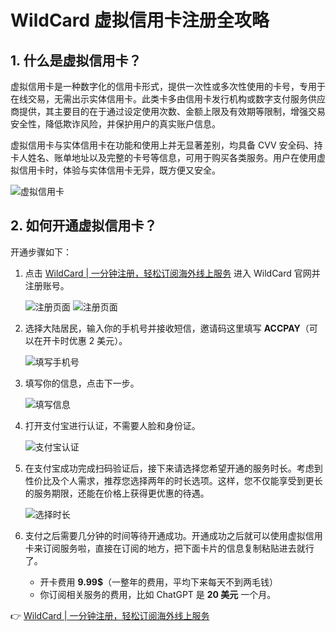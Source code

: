 # WildCard 虚拟信用卡注册全攻略

## 1. 什么是虚拟信用卡？

虚拟信用卡是一种数字化的信用卡形式，提供一次性或多次性使用的卡号，专用于在线交易，无需出示实体信用卡。此类卡多由信用卡发行机构或数字支付服务供应商提供，其主要目的在于通过设定使用次数、金额上限及有效期等限制，增强交易安全性，降低欺诈风险，并保护用户的真实账户信息。

虚拟信用卡与实体信用卡在功能和使用上并无显著差别，均具备 CVV 安全码、持卡人姓名、账单地址以及完整的卡号等信息，可用于购买各类服务。用户在使用虚拟信用卡时，体验与实体信用卡无异，既方便又安全。

![虚拟信用卡](https://bbtdd.com/img/1408100463.webp)

## 2. 如何开通虚拟信用卡？

开通步骤如下：

1. 点击 [WildCard | 一分钟注册，轻松订阅海外线上服务](https://bbtdd.com/WildCard) 进入 WildCard 官网并注册账号。

   ![注册页面](https://bbtdd.com/img/68333838698.webp)
   ![注册页面](https://bbtdd.com/img/44124573.webp)

2. 选择大陆居民，输入你的手机号并接收短信，邀请码这里填写 **ACCPAY**（可以在开卡时优惠 2 美元）。

   ![填写手机号](https://bbtdd.com/img/552577405380904.webp)

3. 填写你的信息，点击下一步。

   ![填写信息](https://bbtdd.com/img/447708675441808.webp)

4. 打开支付宝进行认证，不需要人脸和身份证。

   ![支付宝认证](https://bbtdd.com/img/208304437114.webp)

5. 在支付宝成功完成扫码验证后，接下来请选择您希望开通的服务时长。考虑到性价比及个人需求，推荐您选择两年的时长选项。这样，您不仅能享受到更长的服务期限，还能在价格上获得更优惠的待遇。

   ![选择时长](https://bbtdd.com/img/30790413.webp)

6. 支付之后需要几分钟的时间等待开通成功。开通成功之后就可以使用虚拟信用卡来订阅服务啦，直接在订阅的地方，把下面卡片的信息复制粘贴进去就行了。

   - 开卡费用 **9.99$**（一整年的费用，平均下来每天不到两毛钱）
   - 你订阅相关服务的费用，比如 ChatGPT 是 **20 美元** 一个月。

👉 [WildCard | 一分钟注册，轻松订阅海外线上服务](https://bbtdd.com/WildCard)